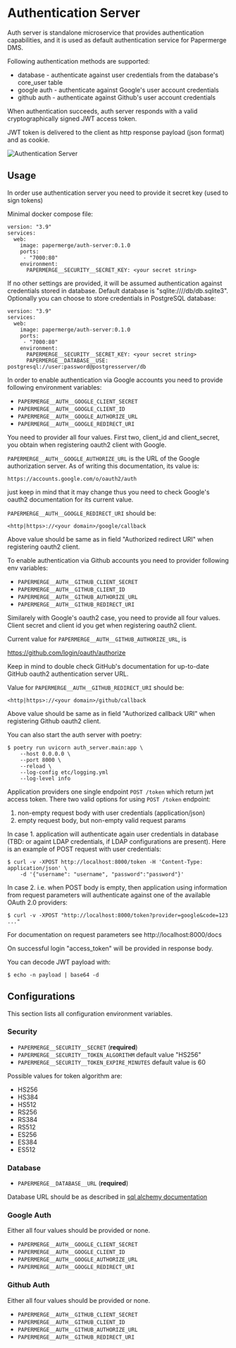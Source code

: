 # Authentication Server

Auth server is standalone microservice that provides
authentication capabilities, and it is used as default authentication service
for Papermerge DMS.

Following authentication methods are supported:

* database - authenticate against user credentials from the database's
  core_user table
* google auth - authenticate against Google's user account credentials
* github auth - authenticate against Github's user account credentials

When authentication succeeds, auth server responds with a valid
cryptographically signed JWT access token.

JWT token is delivered to the client as http response payload (json format)
and as cookie.

![Authentication Server](./images/screenshot.png)

## Usage

In order use authentication server you need to provide it secret key (used to sign tokens)

Minimal docker compose file:

```
version: "3.9"
services:
  web:
    image: papermerge/auth-server:0.1.0
    ports:
     - "7000:80"
    environment:
      PAPERMERGE__SECURITY__SECRET_KEY: <your secret string>
```

If no other settings are provided, it will be assumed authentication against
credentials stored in database. Default database is "sqlite:////db/db.sqlite3".
Optionally you can choose to store credentials in PostgreSQL database:

```
version: "3.9"
services:
  web:
    image: papermerge/auth-server:0.1.0
    ports:
     - "7000:80"
    environment:
      PAPERMERGE__SECURITY__SECRET_KEY: <your secret string>
      PAPERMERGE__DATABASE__USE: postgresql://user:password@postgresserver/db
```

In order to enable authentication via Google accounts you need to
provide following environment variables:

*  `PAPERMERGE__AUTH__GOOGLE_CLIENT_SECRET`
*  `PAPERMERGE__AUTH__GOOGLE_CLIENT_ID`
*  `PAPERMERGE__AUTH__GOOGLE_AUTHORIZE_URL`
*  `PAPERMERGE__AUTH__GOOGLE_REDIRECT_URI`

You need to provider all four values. First two, client_id and client_secret,
you obtain when registering oauth2 client with Google.

`PAPERMERGE__AUTH__GOOGLE_AUTHORIZE_URL` is the URL of the Google authorization
server. As of writing this documentation, its value is:

    https://accounts.google.com/o/oauth2/auth

just keep in mind that it may change thus you need to check Google's oauth2
documentation for its current value.

`PAPERMERGE__AUTH__GOOGLE_REDIRECT_URI` should be:

    <http|https>://<your domain>/google/callback

Above value should be same as in field "Authorized redirect URI" when
registering oauth2 client.

To enable authentication via Github accounts you need to provider following env
variables:

* `PAPERMERGE__AUTH__GITHUB_CLIENT_SECRET`
* `PAPERMERGE__AUTH__GITHUB_CLIENT_ID`
* `PAPERMERGE__AUTH__GITHUB_AUTHORIZE_URL`
* `PAPERMERGE__AUTH__GITHUB_REDIRECT_URI`

Similarely with Google's oauth2 case, you need to provide all four values.
Client secret and client id you get when registering oauth2 client.

Current value for `PAPERMERGE__AUTH__GITHUB_AUTHORIZE_URL`, is

  https://github.com/login/oauth/authorize

Keep in mind to double check GitHub's documentation for up-to-date GitHub
oauth2 authentication server URL.

Value for `PAPERMERGE__AUTH__GITHUB_REDIRECT_URI` should be:

    <http|https>://<your domain>/github/callback

Above value should be same as in field "Authorized callback URI" when
registering Github oauth2 client.


You can also start the auth server with poetry:

    $ poetry run uvicorn auth_server.main:app \
        --host 0.0.0.0 \
        --port 8000 \
        --reload \
        --log-config etc/logging.yml
        --log-level info

Application providers one single endpoint `POST /token` which return jwt access
token. There two valid options for using `POST /token` endpoint:

1. non-empty request body with user credentials (application/json)
2. empty request body, but non-empty valid request params

In case 1. application will authenticate again user credentials in database
(TBD: or againt LDAP credentials, if LDAP configurations are present).
Here is an example of POST request with user credentials:

    $ curl -v -XPOST http://localhost:8000/token -H 'Content-Type: application/json' \
        -d '{"username": "username", "password":"password"}'

In case 2. i.e. when POST body is empty, then application using information from
request parameters will authenticate against one of the available OAuth 2.0
providers:

    $ curl -v -XPOST "http://localhost:8000/token?provider=google&code=123 ..."

For documentation on request parameters see http://localhost:8000/docs

On successful login "access_token" will be provided in response body.

You can decode JWT payload with:

    $ echo -n payload | base64 -d

## Configurations

This section lists all configuration environment variables.

### Security

* `PAPERMERGE__SECURITY__SECRET` (**required**)
* `PAPERMERGE__SECURITY__TOKEN_ALGORITHM` default value "HS256"
* `PAPERMERGE__SECURITY__TOKEN_EXPIRE_MINUTES` default value is 60

Possible values for token algorithm are:

* HS256
* HS384
* HS512
* RS256
* RS384
* RS512
* ES256
* ES384
* ES512

### Database

* `PAPERMERGE__DATABASE__URL` (**required**)

Database URL should be as described in [sql alchemy documentation](https://docs.sqlalchemy.org/en/20/core/engines.html#database-urls)

### Google Auth

Either all four values should be provided or none.

* `PAPERMERGE__AUTH__GOOGLE_CLIENT_SECRET`
* `PAPERMERGE__AUTH__GOOGLE_CLIENT_ID`
* `PAPERMERGE__AUTH__GOOGLE_AUTHORIZE_URL`
* `PAPERMERGE__AUTH__GOOGLE_REDIRECT_URI`

### Github Auth

Either all four values should be provided or none.

* `PAPERMERGE__AUTH__GITHUB_CLIENT_SECRET`
* `PAPERMERGE__AUTH__GITHUB_CLIENT_ID`
* `PAPERMERGE__AUTH__GITHUB_AUTHORIZE_URL`
* `PAPERMERGE__AUTH__GITHUB_REDIRECT_URI`
